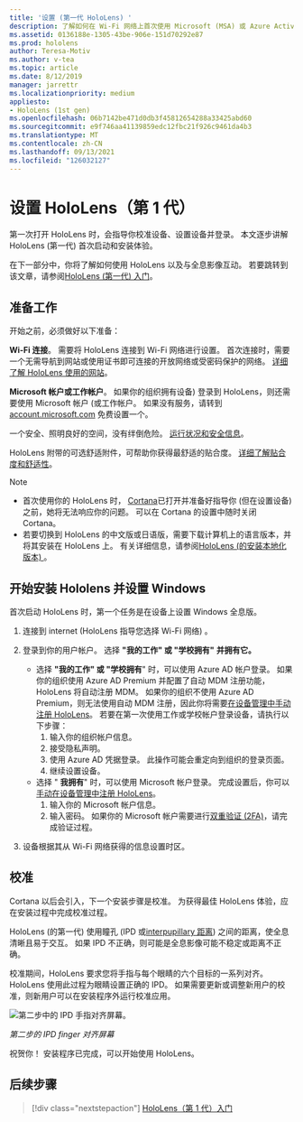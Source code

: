 ```yaml
---
title: '设置 (第一代 HoloLens) '
description: 了解如何在 Wi-Fi 网络上首次使用 Microsoft (MSA) 或 Azure Active Directory (AAD) 帐户来设置 HoloLens (1 代) 。
ms.assetid: 0136188e-1305-43be-906e-151d70292e87
ms.prod: hololens
author: Teresa-Motiv
ms.author: v-tea
ms.topic: article
ms.date: 8/12/2019
manager: jarrettr
ms.localizationpriority: medium
appliesto:
- HoloLens (1st gen)
ms.openlocfilehash: 06b7142be471d0db3f45812654288a33425abd60
ms.sourcegitcommit: e9f746aa41139859edc12fbc21f926c9461da4b3
ms.translationtype: MT
ms.contentlocale: zh-CN
ms.lasthandoff: 09/13/2021
ms.locfileid: "126032127"
---
```

# <a name="set-up-your-hololens-1st-gen"></a>设置 HoloLens（第 1 代）

第一次打开 HoloLens 时，会指导你校准设备、设置设备并登录。  本文逐步讲解 HoloLens (第一代) 首次启动和安装体验。

在下一部分中，你将了解如何使用 HoloLens 以及与全息影像互动。 若要跳转到该文章，请参阅[HoloLens (第一代) 入门](hololens1-basic-usage.md)。

## <a name="before-you-start"></a>准备工作

开始之前，必须做好以下准备：

**Wi-Fi 连接**。 需要将 HoloLens 连接到 Wi-Fi 网络进行设置。 首次连接时，需要一个无需导航到网站或使用证书即可连接的开放网络或受密码保护的网络。 [详细了解 HoloLens 使用的网站](hololens-offline.md)。

**Microsoft 帐户或工作帐户**。 如果你的组织拥有设备) 登录到 HoloLens，则还需要使用 Microsoft 帐户 (或工作帐户。 如果没有服务，请转到 [account.microsoft.com](https://account.microsoft.com) 免费设置一个。

一个安全、照明良好的空间，没有绊倒危险。 [运行状况和安全信息](https://go.microsoft.com/fwlink/p/?LinkId=746661)。

HoloLens 附带的可选舒适附件，可帮助你获得最舒适的贴合度。 [详细了解贴合度和舒适性](https://support.microsoft.com/help/12632/hololens-fit-your-hololens)。

> [!NOTE]
>  
> - 首次使用你的 HoloLens 时， [Cortana](hololens-cortana.md)已打开并准备好指导你 (但在设置设备) 之前，她将无法响应你的问题。 可以在 Cortana 的设置中随时关闭 Cortana。
> - 若要切换到 HoloLens 的中文版或日语版，需要下载计算机上的语言版本，并将其安装在 HoloLens 上。 有关详细信息，请参阅[HoloLens (的安装本地化版本) ](hololens1-install-localized.md)。

## <a name="start-your-hololens-and-set-up-windows"></a>开始安装 Hololens 并设置 Windows

首次启动 HoloLens 时，第一个任务是在设备上设置 Windows 全息版。

1. 连接到 internet (HoloLens 指导您选择 Wi-Fi 网络) 。

1. 登录到你的用户帐户。 选择 **"我的工作" 或 "学校拥有"** **并拥有它。**
    - 选择 **"我的工作" 或 "学校拥有**" 时，可以使用 Azure AD 帐户登录。 如果你的组织使用 Azure AD Premium 并配置了自动 MDM 注册功能，HoloLens 将自动注册 MDM。 如果你的组织不使用 Azure AD Premium，则无法使用自动 MDM 注册，因此你将需要[在设备管理中手动注册 HoloLens](hololens-enroll-mdm.md#different-ways-to-enroll)。 若要在第一次使用工作或学校帐户登录设备，请执行以下步骤：
        1. 输入你的组织帐户信息。
        1. 接受隐私声明。
        1. 使用 Azure AD 凭据登录。 此操作可能会重定向到组织的登录页面。
        1. 继续设置设备。
    - 选择 " **我拥有**" 时，可以使用 Microsoft 帐户登录。 完成设置后，你可以[手动在设备管理中注册 HoloLens](hololens-enroll-mdm.md#different-ways-to-enroll)。
        1. 输入你的 Microsoft 帐户信息。
        1. 输入密码。 如果你的 Microsoft 帐户需要进行[双重验证 (2FA)](https://blogs.technet.microsoft.com/microsoft_blog/2013/04/17/microsoft-account-gets-more-secure/)，请完成验证过程。

1. 设备根据其从 Wi-Fi 网络获得的信息设置时区。

## <a name="calibration"></a>校准

Cortana 以后会引入，下一个安装步骤是校准。 为获得最佳 HoloLens 体验，应在安装过程中完成校准过程。

HoloLens (的第一代) 使用瞳孔 (IPD 或[interpupillary 距离](https://en.wikipedia.org/wiki/Interpupillary_distance)) 之间的距离，使全息清晰且易于交互。 如果 IPD 不正确，则可能是全息影像可能不稳定或距离不正确。

校准期间，HoloLens 要求您将手指与每个眼睛的六个目标的一系列对齐。 HoloLens 使用此过程为眼睛设置正确的 IPD。 如果需要更新或调整新用户的校准，则新用户可以在安装程序外运行校准应用。

![第二步中的 IPD 手指对齐屏幕。](./images/ipd-finger-alignment-300px.jpg)

*第二步的 IPD finger 对齐屏幕*

祝贺你！ 安装程序已完成，可以开始使用 HoloLens。

## <a name="next-steps"></a>后续步骤

> [!div class="nextstepaction"]
> [HoloLens（第 1 代）入门](hololens1-basic-usage.md)
